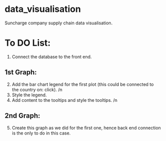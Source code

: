 # data_visualisation
Suncharge company supply chain data visualisation.

# To DO List:
1. Connect the database to the front end.
   
## 1st Graph:
2. Add the bar chart legend for the first plot (this could be connected to the country on: click). /n
3. Style the legend. 
4. Add content to the tooltips and style the tooltips. /n

## 2nd Graph:
5. Create this graph as we did for the first one, hence back end connection is the only to do in this case. 
